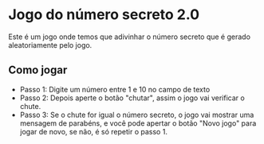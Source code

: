 # Jogo do número secreto 2.0

Este é um jogo onde temos que adivinhar o número secreto que é gerado aleatoriamente pelo jogo.

## Como jogar

- Passo 1: Digite um número entre 1 e 10 no campo de texto
- Passo 2: Depois aperte o botão "chutar", assim o jogo vai verificar o chute.
- Passo 3: Se o chute for igual o número secreto, o jogo vai mostrar uma mensagem de parabéns, e você pode apertar o botão "Novo jogo" para jogar de novo, se não, é só repetir o passo 1.
